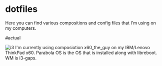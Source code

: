 # dotfiles

Here you can find various compositions and config files that I'm using on my computers.

#actual

![i3](https://imgur.com/OAsp2qm)
I'm currently using composiotion x60_the_guy on my IBM/Lenovo ThinkPad x60. Parabola OS is the OS that is installed along with libreboot. WM is i3-gaps.  

